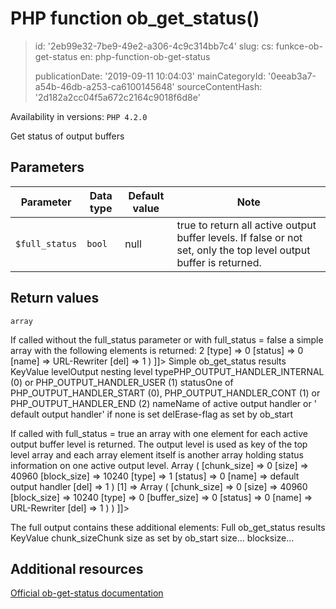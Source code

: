 PHP function ob_get_status()
============================

> id: '2eb99e32-7be9-49e2-a306-4c9c314bb7c4'
> slug:
> 	cs: funkce-ob-get-status
> 	en: php-function-ob-get-status
> 
> publicationDate: '2019-09-11 10:04:03'
> mainCategoryId: '0eeab3a7-a54b-46db-a253-ca6100145648'
> sourceContentHash: '2d182a2cc04f5a672c2164c9018f6d8e'

Availability in versions: `PHP 4.2.0`

Get status of output buffers


Parameters
--------------

| Parameter | Data type | Default value | Note |
|-----|-----|-----|-----|
| `$full_status` | `bool` | null | true to return all active output buffer levels. If false or not set, only the top level output buffer is returned. |


Return values
----------------

`array`

If called without the full_status parameter
or with full_status = false a simple array
with the following elements is returned:
2
[type] => 0
[status] => 0
[name] => URL-Rewriter
[del] => 1
)
]]>
Simple ob_get_status results
KeyValue
levelOutput nesting level
typePHP_OUTPUT_HANDLER_INTERNAL (0) or PHP_OUTPUT_HANDLER_USER (1)
statusOne of PHP_OUTPUT_HANDLER_START (0), PHP_OUTPUT_HANDLER_CONT (1) or PHP_OUTPUT_HANDLER_END (2)
nameName of active output handler or ' default output handler' if none is set
delErase-flag as set by ob_start
</p>
<p>
If called with full_status = true an array
with one element for each active output buffer level is returned.
The output level is used as key of the top level array and each array
element itself is another array holding status information
on one active output level.
Array
(
[chunk_size] => 0
[size] => 40960
[block_size] => 10240
[type] => 1
[status] => 0
[name] => default output handler
[del] => 1
)
[1] => Array
(
[chunk_size] => 0
[size] => 40960
[block_size] => 10240
[type] => 0
[buffer_size] => 0
[status] => 0
[name] => URL-Rewriter
[del] => 1
)
)
]]>
</p>
<p>
The full output contains these additional elements:
Full ob_get_status results
KeyValue
chunk_sizeChunk size as set by ob_start
size...
blocksize...

Additional resources
------------

[Official ob-get-status documentation](https://www.php.net/manual/en/function.ob-get-status.php)
